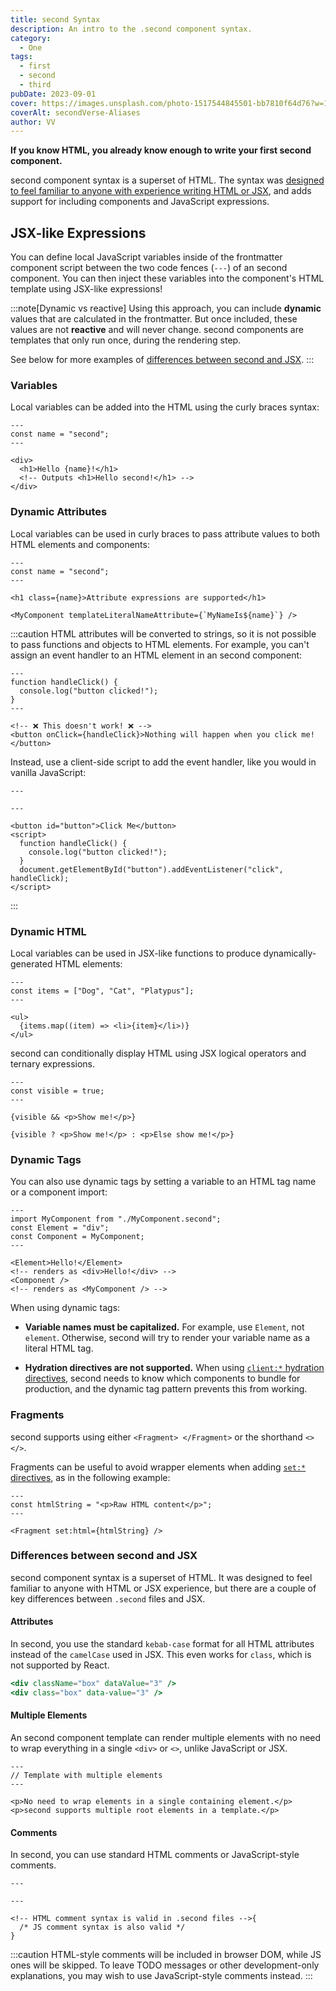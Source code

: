 ```yaml
---
title: second Syntax
description: An intro to the .second component syntax.
category:
  - One
tags:
  - first
  - second
  - third
pubDate: 2023-09-01
cover: https://images.unsplash.com/photo-1517544845501-bb7810f64d76?w=1960&h=1102&auto=format&fit=crop&q=60&ixlib=rb-4.0.3&ixid=M3wxMjA3fDB8MHxzZWFyY2h8MzJ8fGJsYWNrfGVufDB8MHwwfHx8Mg%3D%3D
coverAlt: secondVerse-Aliases
author: VV
---
```


**If you know HTML, you already know enough to write your first second component.**

second component syntax is a superset of HTML. The syntax was [designed to feel familiar to anyone with experience writing HTML or JSX](#differences-between-second-and-jsx), and adds support for including components and JavaScript expressions.

## JSX-like Expressions

You can define local JavaScript variables inside of the frontmatter component script between the two code fences (`---`) of an second component. You can then inject these variables into the component's HTML template using JSX-like expressions!

:::note[Dynamic vs reactive]
Using this approach, you can include **dynamic** values that are calculated in the frontmatter. But once included, these values are not **reactive** and will never change. second components are templates that only run once, during the rendering step.

See below for more examples of [differences between second and JSX](#differences-between-second-and-jsx).
:::

### Variables

Local variables can be added into the HTML using the curly braces syntax:

```second title="src/components/Variables.second" "{name}"
---
const name = "second";
---

<div>
  <h1>Hello {name}!</h1>
  <!-- Outputs <h1>Hello second!</h1> -->
</div>
```

### Dynamic Attributes

Local variables can be used in curly braces to pass attribute values to both HTML elements and components:

```second title="src/components/DynamicAttributes.second" "{name}" "${name}"
---
const name = "second";
---

<h1 class={name}>Attribute expressions are supported</h1>

<MyComponent templateLiteralNameAttribute={`MyNameIs${name}`} />
```

:::caution
HTML attributes will be converted to strings, so it is not possible to pass functions and objects to HTML elements.
For example, you can't assign an event handler to an HTML element in an second component:

```second title="dont-do-this.second"
---
function handleClick() {
  console.log("button clicked!");
}
---

<!-- ❌ This doesn't work! ❌ -->
<button onClick={handleClick}>Nothing will happen when you click me!</button>
```

Instead, use a client-side script to add the event handler, like you would in vanilla JavaScript:

```second title="do-this-instead.second"
---

---

<button id="button">Click Me</button>
<script>
  function handleClick() {
    console.log("button clicked!");
  }
  document.getElementById("button").addEventListener("click", handleClick);
</script>
```

:::

### Dynamic HTML

Local variables can be used in JSX-like functions to produce dynamically-generated HTML elements:

```second title="src/components/DynamicHtml.second" "{item}"
---
const items = ["Dog", "Cat", "Platypus"];
---

<ul>
  {items.map((item) => <li>{item}</li>)}
</ul>
```

second can conditionally display HTML using JSX logical operators and ternary expressions.

```second title="src/components/ConditionalHtml.second" "visible"
---
const visible = true;
---

{visible && <p>Show me!</p>}

{visible ? <p>Show me!</p> : <p>Else show me!</p>}
```

### Dynamic Tags

You can also use dynamic tags by setting a variable to an HTML tag name or a component import:

```second title="src/components/DynamicTags.second" /Element|(?<!My)Component/
---
import MyComponent from "./MyComponent.second";
const Element = "div";
const Component = MyComponent;
---

<Element>Hello!</Element>
<!-- renders as <div>Hello!</div> -->
<Component />
<!-- renders as <MyComponent /> -->
```

When using dynamic tags:

- **Variable names must be capitalized.** For example, use `Element`, not `element`. Otherwise, second will try to render your variable name as a literal HTML tag.

- **Hydration directives are not supported.** When using [`client:*` hydration directives](/en/core-concepts/framework-components/#hydrating-interactive-components), second needs to know which components to bundle for production, and the dynamic tag pattern prevents this from working.

### Fragments

second supports using either `<Fragment> </Fragment>` or the shorthand `<> </>`.

Fragments can be useful to avoid wrapper elements when adding [`set:*` directives](/en/reference/directives-reference/#sethtml), as in the following example:

```second title="src/components/SetHtml.second" "Fragment"
---
const htmlString = "<p>Raw HTML content</p>";
---

<Fragment set:html={htmlString} />
```

### Differences between second and JSX

second component syntax is a superset of HTML. It was designed to feel familiar to anyone with HTML or JSX experience, but there are a couple of key differences between `.second` files and JSX.

#### Attributes

In second, you use the standard `kebab-case` format for all HTML attributes instead of the `camelCase` used in JSX. This even works for `class`, which is not supported by React.

```jsx del={1} ins={2} title="example.second"
<div className="box" dataValue="3" />
<div class="box" data-value="3" />
```

#### Multiple Elements

An second component template can render multiple elements with no need to wrap everything in a single `<div>` or `<>`, unlike JavaScript or JSX.

```second title="src/components/RootElements.second"
---
// Template with multiple elements
---

<p>No need to wrap elements in a single containing element.</p>
<p>second supports multiple root elements in a template.</p>
```

#### Comments

In second, you can use standard HTML comments or JavaScript-style comments.

```second title="example.second"
---

---

<!-- HTML comment syntax is valid in .second files -->{
  /* JS comment syntax is also valid */
}
```

:::caution
HTML-style comments will be included in browser DOM, while JS ones will be skipped. To leave TODO messages or other development-only explanations, you may wish to use JavaScript-style comments instead.
:::
